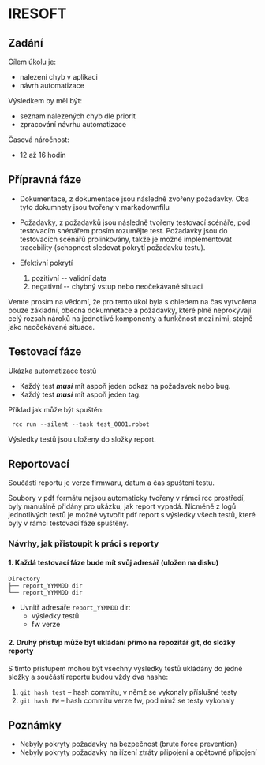 # IRESOFT

## Zadání

Cílem úkolu je:
- nalezení chyb v aplikaci
- návrh automatizace

Výsledkem by měl být:
- seznam nalezených chyb dle priorit
- zpracování návrhu automatizace

Časová náročnost:
- 12 až 16 hodin

## Přípravná fáze

- Dokumentace, z dokumentace jsou následně zvořeny požadavky. Oba tyto dokumnety jsou tvořeny v markadownfilu

- Požadavky, z požadavků jsou následně tvořeny testovací scénáře, pod testovacím snénářem prosím rozumějte test. Požadavky jsou do testovacích scénářů prolinkovány, takže je možné implementovat tracebility (schopnost sledovat pokrytí požadavku testu).


- Efektivní pokrytí
    1. pozitivní -- validní data
    2. negativní -- chybný vstup nebo neočekávané situaci

Vemte prosím na vědomí, že pro tento úkol byla s ohledem na čas vytvořena pouze základní, obecná dokumnetace a požadavky, které plně neprokývají celý rozsah nároků na jednotlivé komponenty a funkčnost mezi nimi, stejně jako neočekávané situace.

## Testovací fáze
Ukázka automatizace testů

- Každý test ***musí*** mít aspoň jeden odkaz na požadavek nebo bug.
- Každý test ***musí*** mít aspoň jeden tag.

Příklad jak může být spuštěn:

```python
 rcc run --silent --task test_0001.robot
```

Výsledky testů jsou uloženy do složky report.

## Reportovací
Součástí reportu je verze firmwaru, datum a čas spuštení testu.

Soubory v pdf formátu nejsou automaticky tvořeny v rámci rcc prostředí, byly manuálně přidány pro ukázku, jak report vypadá. Nicméně z logů jednotlivých testů je možné vytvořit pdf report s výsledky všech testů, které byly v rámci testovací fáze spuštěny.

### Návrhy, jak přistoupit k práci s reporty

#### 1. Každá testovací fáze bude mít svůj adresář (uložen na disku)

    Directory
    ├── report_YYMMDD dir
    └── report_YYMMDD dir


- Uvnitř adresáře `report_YYMMDD` dir:
  - výsledky testů
  - fw verze

#### 2. Druhý přístup může být ukládání přímo na repozitář git, do složky reporty

S tímto přístupem mohou být všechny výsledky testů ukládány do jedné složky a součástí reportu budou vždy dva hashe:

  1. `git hash test` – hash commitu, v němž se vykonaly příslušné testy  
  2. `git hash FW` – hash commitu verze fw, pod nímž se testy vykonaly


## Poznámky

- Nebyly pokryty požadavky na bezpečnost (brute force prevention)
- Nebyly pokryty požadavky na řízení ztráty připojení a opětovné připojení
